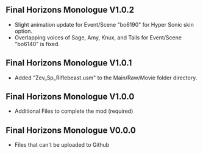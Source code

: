 ## Final Horizons Monologue V1.0.2
- Slight animation update for Event/Scene "bo6190" for Hyper Sonic skin option.
- Overlapping voices of Sage, Amy, Knux, and Tails for Event/Scene "bo6140" is fixed.

## Final Horizons Monologue V1.0.1
- Added "Zev_Sp_Riflebeast.usm" to the Main/Raw/Movie folder directory.

## Final Horizons Monologue V1.0.0
- Additional Files to complete the mod (required)

## Final Horizons Monologue V0.0.0
-  Files that can't be uploaded to Github
